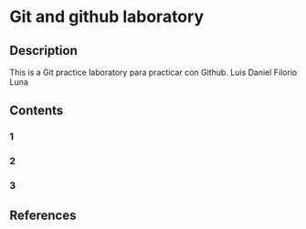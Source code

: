 # Git and github laboratory
## Description
This is a Git practice laboratory para practicar con Github.
Luis Daniel Filorio Luna
## Contents
### 1
### 2
### 3
## References
